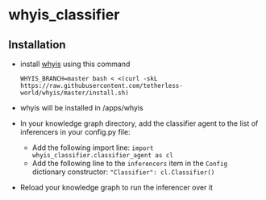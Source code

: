 # whyis_classifier

## Installation
- install [whyis](http://tetherless-world.github.io/whyis/install) using this command
  ```
  WHYIS_BRANCH=master bash < <(curl -skL https://raw.githubusercontent.com/tetherless-world/whyis/master/install.sh)
  ```
- whyis will be installed in /apps/whyis

- In your knowledge graph directory, add the classifier agent to the list of inferencers in your config.py file:
  * Add the following import line: `import whyis_classifier.classifier_agent as cl`
  * Add the following line to the `inferencers` item in the `Config` dictionary constructor: `"Classifier": cl.Classifier()`

- Reload your knowledge graph to run the inferencer over it

